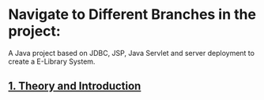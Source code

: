 # Navigate to Different Branches in the project:
 A Java project based on JDBC, JSP, Java Servlet and server deployment to create a E-Library System.

## [1. Theory and Introduction](https://github.com/WilcyWilson/SP-E_Library-Java_JDBC_Servlet-WebDev/tree/theory_1#readme)

